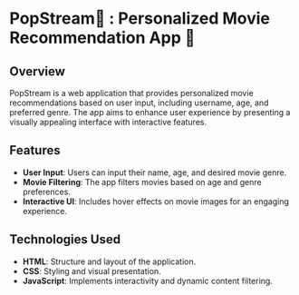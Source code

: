 # PopStream🎥 : Personalized Movie Recommendation App 🎥

## Overview
PopStream is a web application that provides personalized movie recommendations based on user input, 
including username, age, and preferred genre. The app aims to enhance user experience by presenting 
a visually appealing interface with interactive features.

## Features
- **User Input**: Users can input their name, age, and desired movie genre.
- **Movie Filtering**: The app filters movies based on age and genre preferences.
- **Interactive UI**: Includes hover effects on movie images for an engaging experience.

## Technologies Used
- **HTML**: Structure and layout of the application.
- **CSS**: Styling and visual presentation.
- **JavaScript**: Implements interactivity and dynamic content filtering.
